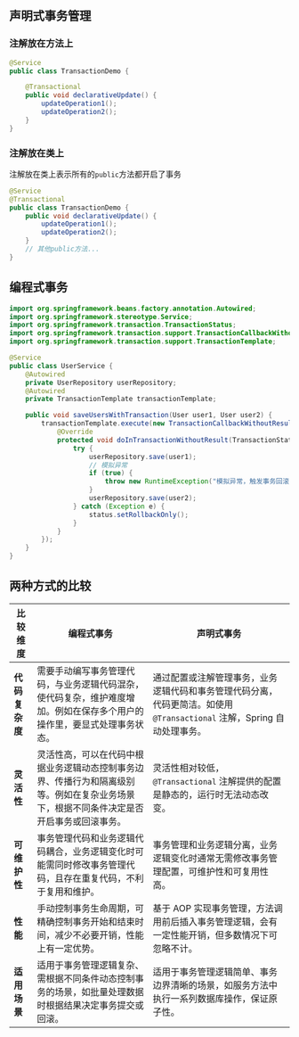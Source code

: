 ## 声明式事务管理


### 注解放在方法上
```java
@Service
public class TransactionDemo {

    @Transactional
    public void declarativeUpdate() {
        updateOperation1();
        updateOperation2();
    }
}

```


### 注解放在类上

注解放在类上表示所有的```public```方法都开启了事务

```java
@Service
@Transactional
public class TransactionDemo {
    public void declarativeUpdate() {
        updateOperation1();
        updateOperation2();
    }
  	// 其他public方法...
}

```


## 编程式事务


```java
import org.springframework.beans.factory.annotation.Autowired;
import org.springframework.stereotype.Service;
import org.springframework.transaction.TransactionStatus;
import org.springframework.transaction.support.TransactionCallbackWithoutResult;
import org.springframework.transaction.support.TransactionTemplate;

@Service
public class UserService {
    @Autowired
    private UserRepository userRepository;
    @Autowired
    private TransactionTemplate transactionTemplate;

    public void saveUsersWithTransaction(User user1, User user2) {
        transactionTemplate.execute(new TransactionCallbackWithoutResult() {
            @Override
            protected void doInTransactionWithoutResult(TransactionStatus status) {
                try {
                    userRepository.save(user1);
                    // 模拟异常
                    if (true) {
                        throw new RuntimeException("模拟异常，触发事务回滚");
                    }
                    userRepository.save(user2);
                } catch (Exception e) {
                    status.setRollbackOnly();
                }
            }
        });
    }
}
```


## 两种方式的比较

| 比较维度       | 编程式事务                                                   | 声明式事务                                                   |
| -------------- | ------------------------------------------------------------ | ------------------------------------------------------------ |
| **代码复杂度** | 需要手动编写事务管理代码，与业务逻辑代码混杂，使代码复杂，维护难度增加。例如在保存多个用户的操作里，要显式处理事务状态。 | 通过配置或注解管理事务，业务逻辑代码和事务管理代码分离，代码更简洁。如使用 `@Transactional` 注解，Spring 自动处理事务。 |
| **灵活性**     | 灵活性高，可以在代码中根据业务逻辑动态控制事务边界、传播行为和隔离级别等。例如在复杂业务场景下，根据不同条件决定是否开启事务或回滚事务。 | 灵活性相对较低，`@Transactional` 注解提供的配置是静态的，运行时无法动态改变。 |
| **可维护性**   | 事务管理代码和业务逻辑代码耦合，业务逻辑变化时可能需同时修改事务管理代码，且存在重复代码，不利于复用和维护。 | 事务管理和业务逻辑分离，业务逻辑变化时通常无需修改事务管理配置，可维护性和可复用性高。 |
| **性能**       | 手动控制事务生命周期，可精确控制事务开始和结束时间，减少不必要开销，性能上有一定优势。 | 基于 AOP 实现事务管理，方法调用前后插入事务管理逻辑，会有一定性能开销，但多数情况下可忽略不计。 |
| **适用场景**   | 适用于事务管理逻辑复杂、需根据不同条件动态控制事务的场景，如批量处理数据时根据结果决定事务提交或回滚。 | 适用于事务管理逻辑简单、事务边界清晰的场景，如服务方法中执行一系列数据库操作，保证原子性。 |
